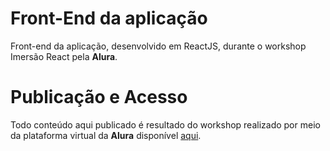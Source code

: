 # Front-End da aplicação

Front-end da aplicação, desenvolvido em ReactJS, durante o workshop Imersão React pela **Alura**.

# Publicação e Acesso
Todo conteúdo aqui publicado é resultado do workshop realizado por meio da plataforma virtual  da **Alura** disponível [aqui](https://www.alura.com.br/imersao-react/).
